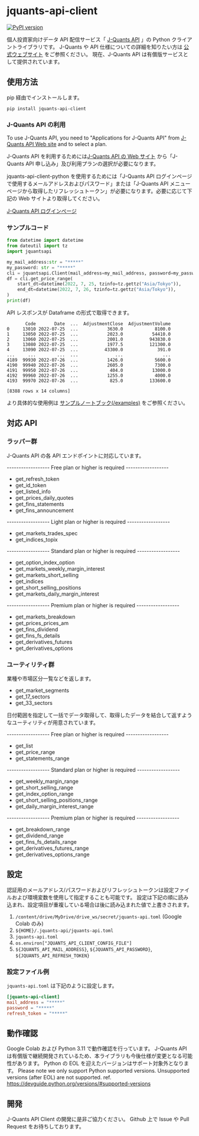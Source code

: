 # jquants-api-client

[![PyPI version](https://badge.fury.io/py/jquants-api-client.svg)](https://badge.fury.io/py/jquants-api-client)

個人投資家向けデータ API 配信サービス「 [J-Quants API](https://jpx-jquants.com/#jquants-api) 」の Python クライアントライブラリです。
J-Quants や API 仕様についての詳細を知りたい方は [公式ウェブサイト](https://jpx-jquants.com/) をご参照ください。
現在、J-Quants API は有償版サービスとして提供されています。

## 使用方法

pip 経由でインストールします。

```shell
pip install jquants-api-client
```

### J-Quants API の利用

To use J-Quants API, you need to "Applications for J-Quants API" from [J-Quants API Web site](https://jpx-jquants.com/?lang=en) and to select a plan.

J-Quants API を利用するためには[J-Quants API の Web サイト](https://jpx-jquants.com/) から「J-Quants API 申し込み」及び利用プランの選択が必要になります。

jquants-api-client-python を使用するためには「J-Quants API ログインページで使用するメールアドレスおよびパスワード」または「J-Quants API メニューページから取得したリフレッシュトークン」が必要になります。必要に応じて下記の Web サイトより取得してください。

[J-Quants API ログインページ](https://jpx-jquants.com/auth/signin/)

### サンプルコード

```python
from datetime import datetime
from dateutil import tz
import jquantsapi

my_mail_address:str = "*****"
my_password: str = "*****"
cli = jquantsapi.Client(mail_address=my_mail_address, password=my_password)
df = cli.get_price_range(
    start_dt=datetime(2022, 7, 25, tzinfo=tz.gettz("Asia/Tokyo")),
    end_dt=datetime(2022, 7, 26, tzinfo=tz.gettz("Asia/Tokyo")),
)
print(df)
```

API レスポンスが Dataframe の形式で取得できます。

```shell
       Code       Date  ...  AdjustmentClose  AdjustmentVolume
0     13010 2022-07-25  ...           3630.0            8100.0
1     13050 2022-07-25  ...           2023.0           54410.0
2     13060 2022-07-25  ...           2001.0          943830.0
3     13080 2022-07-25  ...           1977.5          121300.0
4     13090 2022-07-25  ...          43300.0             391.0
...     ...        ...  ...              ...               ...
4189  99930 2022-07-26  ...           1426.0            5600.0
4190  99940 2022-07-26  ...           2605.0            7300.0
4191  99950 2022-07-26  ...            404.0           13000.0
4192  99960 2022-07-26  ...           1255.0            4000.0
4193  99970 2022-07-26  ...            825.0          133600.0

[8388 rows x 14 columns]
```

より具体的な使用例は [サンプルノートブック(/examples)](examples) をご参照ください。

## 対応 API

### ラッパー群　

J-Quants API の各 API エンドポイントに対応しています。

------------------ Free plan or higher is required ------------------

- get_refresh_token
- get_id_token
- get_listed_info
- get_prices_daily_quotes
- get_fins_statements
- get_fins_announcement

------------------ Light plan or higher is required ------------------

- get_markets_trades_spec
- get_indices_topix

------------------ Standard plan or higher is required ------------------

- get_option_index_option
- get_markets_weekly_margin_interest
- get_markets_short_selling
- get_indices
- get_short_selling_positions
- get_markets_daily_margin_interest

------------------ Premium plan or higher is required ------------------

- get_markets_breakdown
- get_prices_prices_am
- get_fins_dividend
- get_fins_fs_details
- get_derivatives_futures
- get_derivatives_options

### ユーティリティ群

業種や市場区分一覧などを返します。

- get_market_segments
- get_17_sectors
- get_33_sectors

日付範囲を指定して一括でデータ取得して、取得したデータを結合して返すようなユーティリティが用意されています。

------------------ Free plan or higher is required ------------------

- get_list
- get_price_range
- get_statements_range

------------------ Standard plan or higher is required ------------------

- get_weekly_margin_range
- get_short_selling_range
- get_index_option_range
- get_short_selling_positions_range
- get_daily_margin_interest_range

------------------ Premium plan or higher is required ------------------

- get_breakdown_range
- get_dividend_range
- get_fins_fs_details_range
- get_derivatives_futures_range
- get_derivatives_options_range

## 設定

認証用のメールアドレス/パスワードおよびリフレッシュトークンは設定ファイルおよび環境変数を使用して指定することも可能です。
設定は下記の順に読み込まれ、設定項目が重複している場合は後に読み込まれた値で上書きされます。

1. `/content/drive/MyDrive/drive_ws/secret/jquants-api.toml` (Google Colab のみ)
2. `${HOME}/.jquants-api/jquants-api.toml`
3. `jquants-api.toml`
4. `os.environ["JQUANTS_API_CLIENT_CONFIG_FILE"]`
5. `${JQUANTS_API_MAIL_ADDRESS}`, `${JQUANTS_API_PASSWORD}`, `${JQUANTS_API_REFRESH_TOKEN}`

### 設定ファイル例

`jquants-api.toml` は下記のように設定します。

```toml
[jquants-api-client]
mail_address = "*****"
password = "*****"
refresh_token = "*****"
```

## 動作確認

Google Colab および Python 3.11 で動作確認を行っています。
J-Quants API は有償版で継続開発されているため、本ライブラリも今後仕様が変更となる可能性があります。
Python の EOL を迎えたバージョンはサポート対象外となります。
Please note we only support Python supported versions. Unsupported versions (after EOL) are not supported.
ref. https://devguide.python.org/versions/#supported-versions

## 開発

J-Quants API Client の開発に是非ご協力ください。
Github 上で Issue や Pull Request をお待ちしております。
